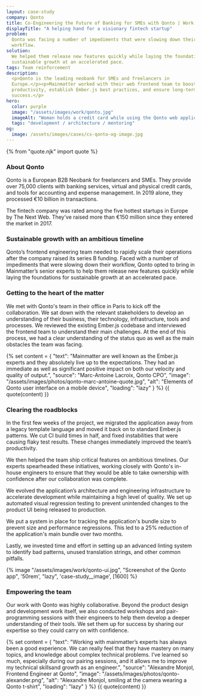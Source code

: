 ```yaml
---
layout: case-study
company: Qonto
title: Co-Engineering the Future of Banking for SMEs with Qonto | Work
displayTitle: "A helping hand for a visionary fintech startup"
problem:
  Qonto was facing a number of impediments that were slowing down their
  workflow.
solution:
  We helped them release new features quickly while laying the foundations for
  sustainable growth at an accelerated pace.
tags: Team reinforcement
description:
  <p>Qonto is the leading neobank for SMEs and freelancers in
  Europe.</p><p>Mainmatter worked with their web frontend team to boost their
  productivity, establish Ember.js best practices, and ensure long-term
  success.</p>
hero:
  color: purple
  image: "/assets/images/work/qonto.jpg"
  imageAlt: "Woman holds a credit card while using the Qonto web application"
  tags: "development / architecture / mentoring"
og:
  image: /assets/images/cases/cs-qonto-og-image.jpg
---
```


{% from "quote.njk" import quote %}

<div class="case-study__section">
  <h3 class="case-study__heading">About Qonto</h3>
  <div class="case-study__text">
    <p class="h4">Qonto is a European B2B Neobank for freelancers and SMEs. They provide over 75,000 clients with banking services, virtual and physical credit cards, and tools for accounting and expense management. In 2019 alone, they processed €10 billion in transactions.</p>
    <p>The fintech company was rated among the five hottest startups in Europe by The Next Web. They’ve raised more than €150 million since they entered the market in 2017.</p>
  </div>
</div>

<div class="case-study__section">
  <h3 class="case-study__heading">Sustainable growth with an ambitious timeline</h3>
  <div class="case-study__text">
    <p>Qonto’s frontend engineering team needed to rapidly scale their operations after the company raised its series B funding. Faced with a number of impediments that were slowing down their workflow, Qonto opted to bring in Mainmatter’s senior experts to help them release new features quickly while laying the foundations for sustainable growth at an accelerated pace.</p>
  </div>
</div>

<div class="case-study__section">
  <h3 class="case-study__heading">Getting to the heart of the matter</h3>
  <div class="case-study__text">
    <p>We met with Qonto's team in their office in Paris to kick off the collaboration. We sat down with the relevant stakeholders to develop an understanding of their business, their technology, infrastructure, tools and processes. We reviewed the existing Ember.js codebase and interviewed the frontend team to understand their main challenges. At the end of this process, we had a clear understanding of the status quo as well as the main obstacles the team was facing.</p>
  </div>
</div>

{% set content = {
  "text": "Mainmatter are well known as the Ember.js experts and they absolutely live up to the expectations. They had an immediate as well as significant positive impact on both our velocity and quality of output.",
  "source": "Marc-Antoine Lacroix, Qonto CPO",
  "image": "/assets/images/photos/qonto-marc-antoine-quote.jpg",
  "alt": "Elements of Qonto user interface on a mobile device",
  "loading": "lazy"
} %} {{ quote(content) }}

<div class="case-study__section">
  <h3 class="case-study__heading">Clearing the roadblocks</h3>
  <div class="case-study__text">
    <p>In the first few weeks of the project, we migrated the application away from a legacy template language and moved it back on to standard Ember.js patterns. We cut CI build times in half, and fixed instabilities that were causing flaky test results. These changes immediately improved the team’s productivity.</p>
    <p>We then helped the team ship critical features on ambitious timelines. Our experts spearheaded these initiatives, working closely with Qonto's in-house engineers to ensure that they would be able to take ownership with confidence after our collaboration was complete.</p>
    <p>We evolved the application’s architecture and engineering infrastructure to accelerate development while maintaining a high level of quality. We set up automated visual regression testing to prevent unintended changes to the product UI being released to production.</p>
    <p>We put a system in place for tracking the application's bundle size to prevent size and performance regressions. This led to a 25% reduction of the application's main bundle over two months.</p>
    <p>Lastly, we invested time and effort in setting up an advanced linting system to identify bad patterns, unused translation strings, and other common pitfalls.</p>
  </div>
</div>

<div class="case-study__image-wrapper">
  {% image "/assets/images/work/qonto-ui.jpg", "Screenshot of the Qonto app", '50rem', "lazy", 'case-study__image', [1600] %}
</div>

<div class="case-study__section">
  <h3 class="case-study__heading">Empowering the team</h3>
  <div class="case-study__text">
    <p>Our work with Qonto was highly collaborative. Beyond the product design and development work itself, we also conducted workshops and pair-programming sessions with their engineers to help them develop a deeper understanding of their tools. We set them up for success by sharing our expertise so they could carry on with confidence.</p>
  </div>
</div>

{% set content = {
  "text": "Working with mainmatter’s experts has always been a good experience. We can really feel that they have mastery on many topics, and knowledge about complex technical problems. I’ve learned so much, especially during our pairing sessions, and it allows me to improve my technical skillsand growth as an engineer.",
  "source": "Alexandre Monjol, Frontend Engineer at Qonto",
  "image": "/assets/images/photos/qonto-alexander.png",
  "alt": "Alexandre Monjol, smiling at the camera wearing a Qonto t-shirt",
  "loading": "lazy"
} %} {{ quote(content) }}
